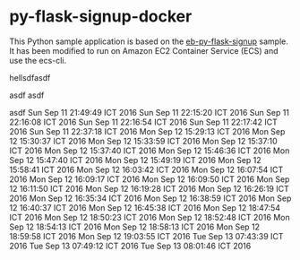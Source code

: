 # py-flask-signup-docker
This Python sample application is based on the [eb-py-flask-signup](https://github.com/awslabs/eb-py-flask-signup) sample. It has been modified to run on Amazon EC2 Container Service (ECS) and use the ecs-cli.


hellsdfasdf


asdf
asdf


asdf
Sun Sep 11 21:49:49 ICT 2016
Sun Sep 11 22:15:20 ICT 2016
Sun Sep 11 22:16:08 ICT 2016
Sun Sep 11 22:16:54 ICT 2016
Sun Sep 11 22:17:42 ICT 2016
Sun Sep 11 22:37:18 ICT 2016
Mon Sep 12 15:29:13 ICT 2016
Mon Sep 12 15:30:37 ICT 2016
Mon Sep 12 15:33:59 ICT 2016
Mon Sep 12 15:37:10 ICT 2016
Mon Sep 12 15:37:40 ICT 2016
Mon Sep 12 15:46:36 ICT 2016
Mon Sep 12 15:47:40 ICT 2016
Mon Sep 12 15:49:19 ICT 2016
Mon Sep 12 15:58:41 ICT 2016
Mon Sep 12 16:03:42 ICT 2016
Mon Sep 12 16:07:54 ICT 2016
Mon Sep 12 16:09:17 ICT 2016
Mon Sep 12 16:09:50 ICT 2016
Mon Sep 12 16:11:50 ICT 2016
Mon Sep 12 16:19:28 ICT 2016
Mon Sep 12 16:26:19 ICT 2016
Mon Sep 12 16:35:34 ICT 2016
Mon Sep 12 16:38:59 ICT 2016
Mon Sep 12 16:40:37 ICT 2016
Mon Sep 12 16:45:38 ICT 2016
Mon Sep 12 18:47:54 ICT 2016
Mon Sep 12 18:50:23 ICT 2016
Mon Sep 12 18:52:48 ICT 2016
Mon Sep 12 18:54:13 ICT 2016
Mon Sep 12 18:58:13 ICT 2016
Mon Sep 12 18:59:58 ICT 2016
Mon Sep 12 19:03:55 ICT 2016
Tue Sep 13 07:43:39 ICT 2016
Tue Sep 13 07:49:12 ICT 2016
Tue Sep 13 08:01:46 ICT 2016
